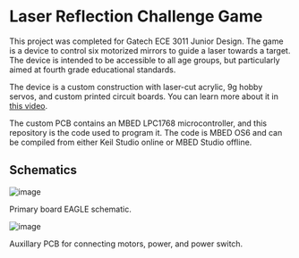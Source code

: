 # Laser Reflection Challenge Game

This project was completed for Gatech ECE 3011 Junior Design. The game is a device to control six motorized mirrors to guide a laser towards a target.
The device is intended to be accessible to all age groups, but particularly aimed at fourth grade educational standards.

The device is a custom construction with laser-cut acrylic, 9g hobby servos, and custom printed circuit boards. You can learn more about it in [this video](https://www.google.com/todo).

The custom PCB contains an MBED LPC1768 microcontroller, and this repository is the code used to program it. The code is MBED OS6 and can be compiled from either Keil Studio online or
MBED Studio offline.

## Schematics

![image](https://github.com/danielcbailey/LaserReflectionChallengeGame/assets/9934819/c374d8ef-9e8a-499c-b41e-c176239b8d5c)

Primary board EAGLE schematic.

![image](https://github.com/danielcbailey/LaserReflectionChallengeGame/assets/9934819/00a9fe86-bc04-4a60-9c0b-49e8f11f0d7a)

Auxillary PCB for connecting motors, power, and power switch.
